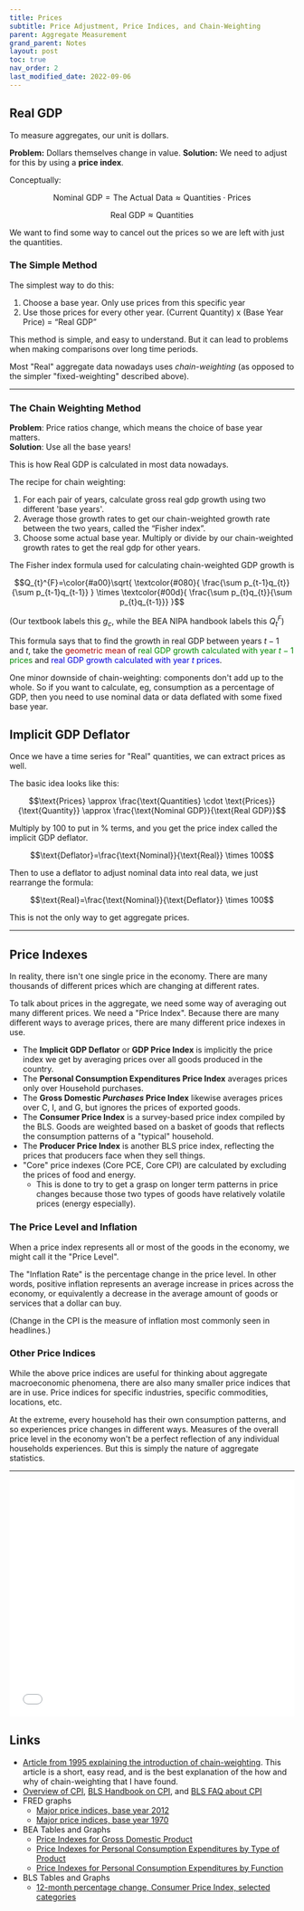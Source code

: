 ```yaml
---
title: Prices
subtitle: Price Adjustment, Price Indices, and Chain-Weighting
parent: Aggregate Measurement
grand_parent: Notes
layout: post
toc: true
nav_order: 2
last_modified_date: 2022-09-06
---
```




## Real GDP

To measure aggregates, our unit is dollars.

**Problem:** Dollars themselves change in value. 
**Solution:** We need to adjust for this by using a **price index**.

Conceptually:

$$\text{Nominal GDP} = \text{The Actual Data} \approx \text{Quantities} \cdot \text{Prices}$$

$$\text{Real GDP} \approx \text{Quantities}$$

We want to find some way to cancel out the prices so we are left with just the quantities.

### The Simple Method

The simplest way to do this:

1. Choose a base year. Only use prices from this specific year
2. Use those prices for every other year. (Current Quantity) x (Base Year Price) = “Real GDP”

This method is simple, and easy to understand. 
But it can lead to problems when making comparisons over long time periods.

Most "Real" aggregate data nowadays uses *chain-weighting* (as opposed to the simpler "fixed-weighting" described above).


<hr class="pagebreak">



### The Chain Weighting Method

**Problem**: Price ratios change, which means the choice of base year matters.  
**Solution**:  Use all the base years!

This is how Real GDP is calculated in most data nowadays.

The recipe for chain weighting:
1. For each pair of years, calculate gross real gdp growth using two different 'base years'.
2. Average those growth rates to get our chain-weighted growth rate between the two years, called the “Fisher index”.
3. Choose some actual base year. Multiply or divide by our chain-weighted growth rates to get the real gdp for other years.

The Fisher index formula used for calculating chain-weighted GDP growth is

$$Q_{t}^{F}=\color{#a00}\sqrt{ 
\textcolor{#080}{
    \frac{\sum p_{t-1}q_{t}}{\sum p_{t-1}q_{t-1}}
    }
\times
\textcolor{#00d}{
    \frac{\sum p_{t}q_{t}}{\sum p_{t}q_{t-1}}}
    }$$

(Our textbook labels this $g_{c}$, while the BEA NIPA handbook labels this $Q_{t}^{F}$)

This formula says that to find the growth in real GDP between years $t-1$ and $t$, 
take the <span style="color: #a00">geometric mean</span>
of <span style="color: #080">real GDP growth calculated with year $t-1$ prices</span>
and <span style="color: #00d">real GDP growth calculated with year $t$ prices</span>.

One minor downside of chain-weighting: components don't add up to the whole. 
So if you want to calculate, eg, consumption as a percentage of GDP, 
then you need to use nominal data or data deflated with some fixed base year.



## Implicit GDP Deflator 

Once we have a time series for "Real" quantities, we can extract prices as well.

The basic idea looks like this:

$$\text{Prices} \approx \frac{\text{Quantities} \cdot \text{Prices}}{\text{Quantity}} \approx \frac{\text{Nominal GDP}}{\text{Real GDP}}$$

Multiply by 100 to put in % terms, 
and you get the price index called the implicit GDP deflator.

$$\text{Deflator}=\frac{\text{Nominal}}{\text{Real}} \times 100$$

Then to use a deflator to adjust nominal data into real data, we just rearrange the formula:

$$\text{Real}=\frac{\text{Nominal}}{\text{Deflator}} \times 100$$

This is not the only way to get aggregate prices.

<!--$$\frac{p_{t}q_{t}}{(\frac{p_{t}}{p_{0}})}=p_{0}q_{t}$$-->




<hr class="pagebreak">


## Price Indexes

In reality, there isn't one single price in the economy.
There are many thousands of different prices which are changing at different rates.


To talk about prices in the aggregate, we need some way of averaging out many different prices.
We need a "Price Index".
Because there are many different ways to average prices, there are many different price indexes in use.

- The **Implicit GDP Deflator** or **GDP Price Index** is implicitly the price index we get by averaging prices over all goods produced in the country.
- The **Personal Consumption Expenditures Price Index** averages prices only over Household purchases. <!--It can likewise be calculated as the deflator for real consumption-->
- The **Gross Domestic *Purchases* Price Index** likewise averages prices over C, I, and G, but ignores the prices of exported goods.
- The **Consumer Price Index** is a survey-based price index compiled by the BLS. Goods are weighted based on a basket of goods that reflects the consumption patterns of a "typical" household. <!--The BLS also has started compiling a chain-weighted price index since 2002-->
- The **Producer Price Index** is another BLS price index, reflecting the prices that producers face when they sell things.
- "Core" price indexes (Core PCE, Core CPI) are calculated by excluding the prices of food and energy. 
    - This is done to try to get a grasp on longer term patterns in price changes because those two types of goods have relatively volatile prices (energy especially).


### The Price Level and Inflation

When a price index represents all or most of the goods in the economy, we might call it the "Price Level".

The "Inflation Rate" is the percentage change in the price level. 
In other words, positive inflation represents an average increase in prices across the economy,
or equivalently a decrease in the average amount of goods or services that a dollar can buy.

(Change in the CPI is the measure of inflation most commonly seen in headlines.)

<!--When we talk about the "Price Level", we are talking about some average of the prices in the economy, 
based on some index of prices.-->

### Other Price Indices

While the above price indices are useful for thinking about aggregate macroeconomic phenomena,
there are also many smaller price indices that are in use.
Price indices for specific industries, specific commodities, locations, etc.

At the extreme, every household has their own consumption patterns, 
and so experiences price changes in different ways.
Measures of the overall price level in the economy won't be a perfect reflection of any individual households experiences.
But this is simply the nature of aggregate statistics.





<hr class="pagebreak">


<div>
<iframe height="420px" width="100%" src="./highcharts/data_CCPIU.html" style="border-style:hidden;"></iframe>
</div>
<a href="./highcharts/data_CCPIU.html" hidden>Standalone link.</a>



## Links

- [Article from 1995 explaining the introduction of chain-weighting](https://www.newyorkfed.org/medialibrary/media/research/current_issues/ci1-9.pdf). This article is a short, easy read, and is the best explanation of the how and why of chain-weighting that I have found.
- [Overview of CPI](https://www.bls.gov/cpi/overview.htm), [BLS Handbook on CPI](https://www.bls.gov/opub/hom/pdf/cpihom.pdf), and [BLS FAQ about CPI](https://www.bls.gov/cpi/questions-and-answers.htm)
- FRED graphs 
    - [Major price indices, base year 2012](https://fred.stlouisfed.org/graph/?g=TqIl)
    - [Major price indices, base year 1970](https://fred.stlouisfed.org/graph/?g=TqIv)
- BEA Tables and Graphs
    - [Price Indexes for Gross Domestic Product](https://apps.bea.gov/iTable/iTable.cfm?reqid=19&step=3&isuri=1&select_all_years=0&nipa_table_list=4&series=q&first_year=2000&last_year=2022&scale=-99&categories=survey&thetable=)
    - [Price Indexes for Personal Consumption Expenditures by Type of Product](https://apps.bea.gov/iTable/iTable.cfm?reqid=19&step=3&isuri=1&select_all_years=0&nipa_table_list=69&series=q&first_year=2000&last_year=2020&scale=-99&categories=survey&thetable=)
    - [Price Indexes for Personal Consumption Expenditures by Function](https://apps.bea.gov/iTable/iTable.cfm?reqid=19&step=3&isuri=1&select_all_years=0&nipa_table_list=73&series=q&first_year=2000&last_year=2020&scale=-99&thetable=)
- BLS Tables and Graphs
    - [12-month percentage change, Consumer Price Index, selected categories](https://www.bls.gov/charts/consumer-price-index/consumer-price-index-by-category-line-chart.htm)
    



<!--
- Graphs of US data from FRED
    - [TODO: broken graph. depicts rgdp vs cpi?](https://fred.stlouisfed.org/graph/?g=8aK#0)
    - [CPI and core CPI](https://fred.stlouisfed.org/graph/?g=8dGq)
    - [CPI GDP Deflator](https://fred.stlouisfed.org/graph/?g=TpUi)
    - [same](https://fred.stlouisfed.org/graph/?g=LcqN)
-->


<!--
https://www.bls.gov/PPI/
https://www.bls.gov/ppi/overview.htm

water price index
https://www.nasdaq.com/solutions/nasdaq-veles-water-index

https://www.bea.gov/resources/learning-center/what-to-know-prices-inflation

https://www.bls.gov/news.release/pdf/ecopro.pdf
https://www.bls.gov/cpi/home.htm
https://www.bls.gov/opub/hom/cpi/
https://www.bea.gov/data/prices-inflation
https://www.bls.gov/mxp/
https://www.bls.gov/pPI/
https://apps.bea.gov/scb/account_articles/national/0597od/maintext.htm
https://observablehq.com/@observablehq/plot
https://github.com/observablehq/plot
https://jsfiddle.net/gh/get/library/pure/highcharts/highcharts/tree/master/samples/highcharts/demo/spline-irregular-time
https://fred.stlouisfed.org/series/WPU1173
https://fred.stlouisfed.org/graph/?id=CPIFABSL,CPIHOSSL,CPIAPPSL,CPITRNSL,CPIMEDSL,CPIRECSL,CPIEDUSL,CPIOGSSL,

https://apps.bea.gov/scb/2022/08-august/0822-gdp-economy.htm

https://research.stlouisfed.org/publications/page1-econ/2015/10/01/whats-in-your-market-basket-why-your-inflation-rate-might-differ-from-the-average/?

https://quant.stackexchange.com/questions/141/what-data-sources-are-available-online?rq=1

https://www.bls.gov/cpi/additional-resources/chained-cpi-covid19-impact.htm
-->



<!--
TODO: Graphs it would be nice to have.
Multiple price indices with adjustable base year.
Price indices for specific goods.
-->

<!--
TODO: write a script to update data by pulling from BLS api
https://www.bls.gov/bls/api_features.htm
https://apps.bea.gov/API/signup/index.cfms  
-->